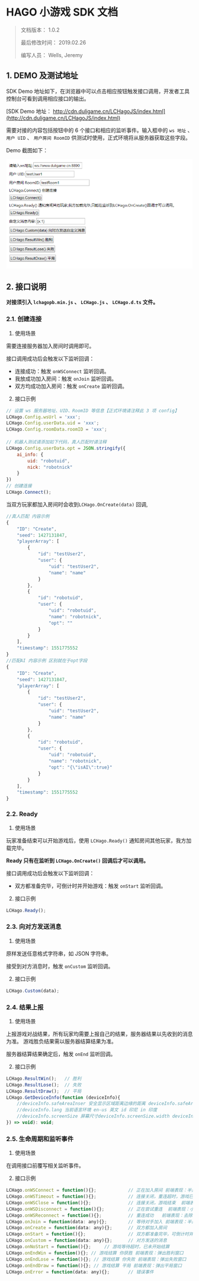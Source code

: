 # HAGO 小游戏 SDK 文档

> 文档版本： 1.0.2
>
> 最后修改时间： 2019.02.26
>
> 编写人员： Wells, Jeremy

## 1. DEMO 及测试地址

SDK Demo 地址如下，在浏览器中可以点击相应按钮触发接口调用，开发者工具控制台可看到调用相应接口的输出。

[SDK Demo 地址： http://cdn.duligame.cn/LCHagoJS/index.html](http://cdn.duligame.cn/LCHagoJS/index.html)

需要对接的内容包括按钮中的 6 个接口和相应的监听事件。输入框中的 `ws 地址` 、 `用户 UID` 、 `用户房间 RoomID` 供测试时使用，正式环境将从服务器获取这些字段。

Demo 截图如下：

![SDK Demo 截图](./examples/LCHagoJS-demo-screenshot.png)

## 2. 接口说明

**对接须引入 `lchagopb.min.js` 、 `LCHago.js` 、 `LCHago.d.ts` 文件。**

### 2.1. 创建连接

1. 使用场景

需要连接服务器加入房间时调用即可。

接口调用成功后会触发以下监听回调：

* 连接成功：触发 `onWSConnect` 监听回调。
* 我放成功加入房间：触发 `onJoin` 监听回调。
* 双方均成功加入房间：触发 `onCreate` 监听回调。

2. 接口示例

```javascript
// 设置 ws 服务器地址、UID、RoomID 等信息【正式环境请注释此 3 项 config】
LCHago.Config.wsUrl = 'xxx';
LCHago.Config.userData.uid = 'xxx';
LCHago.Config.roomData.roomID = 'xxx';

// 机器人测试请添加如下代码，真人匹配时请注释
LCHago.Config.userData.opt = JSON.stringify({
    ai_info: {
        uid: "robotuid",
        nick: "robotnick"
    }
})
// 创建连接
LCHago.Connect();
```
当双方玩家都加入房间时会收到`LCHago.OnCreate(data)` 回调,
```javascript
//真人匹配 内容示例
{
    "ID": "Create",
    "seed": 1427131847,
    "playerArray": [
        {
            "id": "testUser2",
            "user": {
                "uid": "testUser2",
                "name": "name"
            }
        },
        {
            "id": "robotuid",
            "user": {
                "uid": "robotuid",
                "name": "robotnick",
                "opt": ""
            }
        }
    ],
    "timestamp": 1551775552
}
//匹配AI 内容示例 区别就在于opt字段
{
    "ID": "Create",
    "seed": 1427131847,
    "playerArray": [
        {
            "id": "testUser2",
            "user": {
                "uid": "testUser2",
                "name": "name"
            }
        },
        {
            "id": "robotuid",
            "user": {
                "uid": "robotuid",
                "name": "robotnick",
                "opt": "{\"isAI\":true}"
            }
        }
    ],
    "timestamp": 1551775552
}
```

### 2.2. Ready

1. 使用场景

玩家准备结束可以开始游戏后，使用 `LCHago.Ready()` 通知房间其他玩家，我方加载完毕。

**Ready 只有在监听到 `LCHago.OnCreate()` 回调后才可以调用。**

接口调用成功后会触发以下监听回调：

* 双方都准备完毕，可倒计时并开始游戏：触发 `onStart` 监听回调。

2. 接口示例

```javascript
LCHago.Ready();
```

### 2.3. 向对方发送消息

1. 使用场景

原样发送任意格式字符串，如 JSON 字符串。

接受到对方消息时，触发 `onCustom` 监听回调。

2. 接口示例

```javascript
LCHago.Custom(data);
```

### 2.4. 结果上报

1. 使用场景

上报游戏对战结果，所有玩家均需要上报自己的结果，服务器结果以先收到的消息为准。
游戏胜负结果需以服务器结算结果为准。

服务器结算结果确定后，触发 `onEnd` 监听回调。

2. 接口示例

```javascript
LCHago.ResultWin();   // 胜利
LCHago.ResultLose();  // 失败
LCHago.ResultDraw();  // 平局
LCHago.GetDeviceInfo(function (deviceInfo){
    //deviceInfo.safeAreaInser 安全显示区域距离边缘的距离 deviceInfo.safeAreaInser.top deviceInfo.safeAreaInser.bottom deviceInfo.safeAreaInser.right deviceInfo.safeAreaInser.left
    //deviceInfo.lang 当前语言环境 en-us 英文 id 印尼 in 印度
    //deviceInfo.screenSize 屏幕尺寸deviceInfo.screenSize.width deviceInfo.screenSize.height
}) => void): void;
```

### 2.5. 生命周期和监听事件

1. 使用场景

在调用接口前覆写相关监听事件。

2. 接口示例

```javascript
LCHago.onWSConnect = function(){};            // 正在加入房间 前端表现：半透明黑色背景，然后中间文字提示 正在加入房间...
LCHago.onWSTimeout = function(){};            // 连接关闭，重连超时，游戏已失败结算 前端表现：弹出失败窗口 
LCHago.onWSClose = function(){};              // 连接关闭，游戏结束  前端表现：弹出失败窗口
LCHago.onWSDisconnect = function(){};         // 正在尝试重连  前端表现：小提示框，然后中间文字提示 正在尝试重连...
LCHago.onWSReconnect = function(){};          // 重连成功   前端表现：去除 正在尝试重连 的提示框
LCHago.onJoin = function(data: any){};        // 等待对手加入 前端表现：半透明黑色背景，然后中间文字提示 等待对手加入...
LCHago.onCreate = function(data: any){};      // 双方都加入房间
LCHago.onStart = function(){};                // 双方都准备完毕，可倒计时并开始游戏
LCHago.onCustom = function(data: any){};      // 对方发送的消息
LCHago.onNoStart = function(){};     // 游戏等待超时，已未开始结算
LCHago.onEndWin = function(){}; // 游戏结算 你获胜 前端表现：弹出胜利窗口
LCHago.onEndLose = function(){}; // 游戏结算 你失败 前端表现：弹出失败窗口
LCHago.onEndDraw = function(){}; // 游戏结算 平局 前端表现：弹出平局窗口
LCHago.onError = function(data: any){};       // 错误事件
```